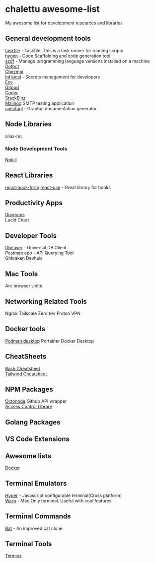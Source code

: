 ﻿# chalettu awesome-list

My awesome list for development resources and libraries

## General development tools

[taskfile](https://taskfile.dev/) - Taskfile.  This is a task runner for running scripts  
[hygen](https://www.hygen.io/) - Code Scaffolding and code generation tool  
[asdf](https://asdf-vm.com/) - Manage programming language versions installed on a machine  
[Dotbot](https://github.com/anishathalye/dotbot)  
[Chezmoi](https://www.chezmoi.io/what-does-chezmoi-do/)  
[Infisical](https://infisical.com/) - Secrets management for developers  
[Env](https://envkey.com/)  
[Gitpod](https://www.gitpod.io/)  
[Coder](https://coder.com/)  
[StackBlitz](https://stackblitz.com/)  
[Mailhog](https://github.com/mailhog/MailHog) SMTP testing application  
[spectaql](https://github.com/anvilco/spectaql) - Graphql documentation generator  

## Node Libraries

alias-hq  

### Node Development Tools

[Npkill](https://www.npmjs.com/package/npkill)

## React Libraries

[react-hook-form](https://react-hook-form.com/)
[react-use](https://github.com/streamich/react-use) - Great library for hooks  

## Productivity Apps

[Diagrams](https://www.diagrams.net/)  
Lucid Chart  

## Developer Tools

[Dbeaver](https://dbeaver.io/) - Universal DB Client  
[Postman app](https://www.postman.com/) - API Querying Tool  
Gitkraken
Devhub

## Mac Tools

Arc browser
Unite

## Networking Related Tools

Ngrok
Tailscale
Zero tier
Proton VPN

## Docker tools

[Podman desktop](https://podman-desktop.io/)
Portainer
Docker Desktop

## CheatSheets

[Bash Cheatsheet](https://devhints.io/bash)  
[Tailwind Cheatsheet](https://tailwindcomponents.com/cheatsheet/)  

## NPM Packages

[Octonode](https://www.npmjs.com/package/octonode) Github API wrapper  
[Access Control Library](https://www.npmjs.com/package/accesscontrol)

## Golang Packages

## VS Code Extensions

## Awesome lists

[Docker](https://awesome-docker.netlify.app/)  

## Terminal Emulators

[Hyper](https://hyper.is/) - Javascript configurable terminal(Cross platform)  
[Warp](https://www.warp.dev/) - Mac Only terminal.  Useful with cool features  

## Terminal Commands

[Bat](https://github.com/sharkdp/bat) - An improved cat clone

## Terminal Tools

[Termius](https://termius.com/)  
